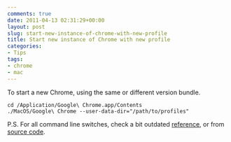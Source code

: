 ```yaml
---
comments: true
date: 2011-04-13 02:31:29+00:00
layout: post
slug: start-new-instance-of-chrome-with-new-profile
title: Start new instance of Chrome with new profile
categories:
- Tips
tags:
- chrome
- mac
---
```


To start a new Chrome, using the same or different version bundle.

    cd /Application/Google\ Chrome.app/Contents
    ./MacOS/Google\ Chrome --user-data-dir="/path/to/profiles"

P.S. For all command line switches, check a bit outdated [reference](http://www.ericdlarson.com/misc/chrome_command_line_flags.html), or from [source code](http://src.chromium.org/svn/trunk/src/chrome/common/chrome_switches.cc).
